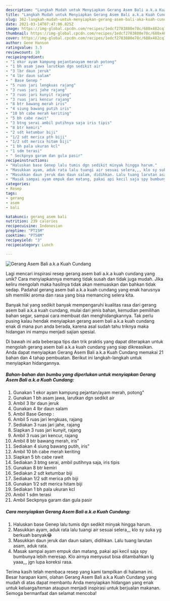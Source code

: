 ```yaml
---
description: "Langkah Mudah untuk Menyiapkan Gerang Asem Bali a.k.a Kuah Cundang yang Sempurna"
title: "Langkah Mudah untuk Menyiapkan Gerang Asem Bali a.k.a Kuah Cundang yang Sempurna"
slug: 362-langkah-mudah-untuk-menyiapkan-gerang-asem-bali-aka-kuah-cundang-yang-sempurna
date: 2021-03-14T07:47:06.825Z
image: https://img-global.cpcdn.com/recipes/1edcf2783880e78c/680x482cq70/gerang-asem-bali-aka-kuah-cundang-foto-resep-utama.jpg
thumbnail: https://img-global.cpcdn.com/recipes/1edcf2783880e78c/680x482cq70/gerang-asem-bali-aka-kuah-cundang-foto-resep-utama.jpg
cover: https://img-global.cpcdn.com/recipes/1edcf2783880e78c/680x482cq70/gerang-asem-bali-aka-kuah-cundang-foto-resep-utama.jpg
author: Gene Hanson
ratingvalue: 3.5
reviewcount: 10
recipeingredient:
- "1 ekor ayam kampung pejantanayam merah potong"
- "1 bh asam jawa larutkan dgn sedikit air"
- "3 lbr daun jeruk"
- "4 lbr daun salam"
- " Base Genep "
- "5 ruas jari lengkuas rajang"
- "3 ruas jari jahe rajang"
- "3 ruas jari kunyit rajang"
- "3 ruas jari kencur rajang"
- "8 btr bawang merah iris"
- "4 siung bawang putih iris"
- "10 bh cabe merah keriting"
- "5 bh cabe rawit"
- "3 btng serai ambil putihnya saja iris tipis"
- "8 btr kemiri"
- "2 sdt ketumbar biji"
- "1/2 sdt merica pth biji"
- "1/2 sdt merica hitam biji"
- "1 bh pala ukuran kcl"
- "1 sdm terasi"
- " Seckpnya garam dan gula pasir"
recipeinstructions:
- "Haluskan base Genep lalu tumis dgn sedikit minyak hingga harum."
- "Masukkan ayam, aduk rata lalu tuangi air sesuai selera,,, klo sy suka yg berkuah banyak😂"
- "Masukkan daun jeruk dan daun salam, didihkan. Lalu tuang larutan asam, aduk rata."
- "Masak sampai ayam empuk dan matang, pakai api kecil saja spy bumbunya lebih meresap. Klo airnya menyusut bisa ditambahkan lg yaaa,,, jgn lupa koreksi rasa."
categories:
- Resep
tags:
- gerang
- asem
- bali

katakunci: gerang asem bali 
nutrition: 239 calories
recipecuisine: Indonesian
preptime: "PT15M"
cooktime: "PT58M"
recipeyield: "3"
recipecategory: Lunch

---
```



![Gerang Asem Bali a.k.a Kuah Cundang](https://img-global.cpcdn.com/recipes/1edcf2783880e78c/680x482cq70/gerang-asem-bali-aka-kuah-cundang-foto-resep-utama.jpg)

Lagi mencari inspirasi resep gerang asem bali a.k.a kuah cundang yang unik? Cara menyiapkannya memang tidak susah dan tidak juga mudah. Jika keliru mengolah maka hasilnya tidak akan memuaskan dan bahkan tidak sedap. Padahal gerang asem bali a.k.a kuah cundang yang enak harusnya sih memiliki aroma dan rasa yang bisa memancing selera kita.

Banyak hal yang sedikit banyak mempengaruhi kualitas rasa dari gerang asem bali a.k.a kuah cundang, mulai dari jenis bahan, kemudian pemilihan bahan segar, sampai cara membuat dan menghidangkannya. Tak perlu pusing kalau hendak menyiapkan gerang asem bali a.k.a kuah cundang enak di mana pun anda berada, karena asal sudah tahu triknya maka hidangan ini mampu menjadi sajian spesial.




Di bawah ini ada beberapa tips dan trik praktis yang dapat diterapkan untuk mengolah gerang asem bali a.k.a kuah cundang yang siap dikreasikan. Anda dapat menyiapkan Gerang Asem Bali a.k.a Kuah Cundang memakai 21 bahan dan 4 tahap pembuatan. Berikut ini langkah-langkah untuk menyiapkan hidangannya.

<!--inarticleads1-->

##### Bahan-bahan dan bumbu yang diperlukan untuk menyiapkan Gerang Asem Bali a.k.a Kuah Cundang:

1. Gunakan 1 ekor ayam kampung pejantan/ayam merah, potong&#34;
1. Gunakan 1 bh asam jawa, larutkan dgn sedikit air
1. Ambil 3 lbr daun jeruk
1. Gunakan 4 lbr daun salam
1. Ambil  Base Genep :
1. Ambil 5 ruas jari lengkuas, rajang
1. Sediakan 3 ruas jari jahe, rajang
1. Siapkan 3 ruas jari kunyit, rajang
1. Ambil 3 ruas jari kencur, rajang
1. Ambil 8 btr bawang merah, iris&#34;
1. Sediakan 4 siung bawang putih, iris&#34;
1. Ambil 10 bh cabe merah keriting
1. Siapkan 5 bh cabe rawit
1. Sediakan 3 btng serai, ambil putihnya saja, iris tipis
1. Gunakan 8 btr kemiri
1. Sediakan 2 sdt ketumbar biji
1. Sediakan 1/2 sdt merica pth biji
1. Gunakan 1/2 sdt merica hitam biji
1. Sediakan 1 bh pala ukuran kcl
1. Ambil 1 sdm terasi
1. Ambil  Seckpnya garam dan gula pasir




<!--inarticleads2-->

##### Cara menyiapkan Gerang Asem Bali a.k.a Kuah Cundang:

1. Haluskan base Genep lalu tumis dgn sedikit minyak hingga harum.
1. Masukkan ayam, aduk rata lalu tuangi air sesuai selera,,, klo sy suka yg berkuah banyak😂
1. Masukkan daun jeruk dan daun salam, didihkan. Lalu tuang larutan asam, aduk rata.
1. Masak sampai ayam empuk dan matang, pakai api kecil saja spy bumbunya lebih meresap. Klo airnya menyusut bisa ditambahkan lg yaaa,,, jgn lupa koreksi rasa.




Terima kasih telah membaca resep yang kami tampilkan di halaman ini. Besar harapan kami, olahan Gerang Asem Bali a.k.a Kuah Cundang yang mudah di atas dapat membantu Anda menyiapkan hidangan yang enak untuk keluarga/teman ataupun menjadi inspirasi untuk berjualan makanan. Semoga bermanfaat dan selamat mencoba!
